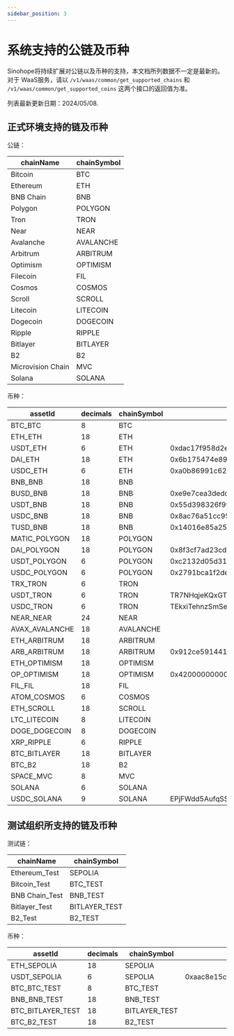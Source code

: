 ```yaml
---
sidebar_position: 3
---
```


# 系统支持的公链及币种

Sinohope将持续扩展对公链以及币种的支持，本文档所列数据不一定是最新的。对于 WaaS服务，请以 `/v1/waas/common/get_supported_chains` 和 `/v1/waas/common/get_supported_coins` 这两个接口的返回值为准。

列表最新更新日期：2024/05/08.

## 正式环境支持的链及币种

公链：

|chainName|chainSymbol|
|--|--|
|Bitcoin|BTC|
|Ethereum|ETH|
|BNB Chain|BNB|
|Polygon|POLYGON|
|Tron|TRON|
|Near|NEAR|
|Avalanche|AVALANCHE|
|Arbitrum|ARBITRUM|
|Optimism|OPTIMISM|
|Filecoin|FIL|
|Cosmos|COSMOS|
|Scroll|SCROLL|
|Litecoin|LITECOIN|
|Dogecoin|DOGECOIN|
|Ripple|RIPPLE|
|Bitlayer|BITLAYER|
|B2|B2|
|Microvision Chain|MVC|
|Solana|SOLANA|


币种：

|assetId |decimals|chainSymbol| contractAddress|
|--|--|--|--|
|BTC_BTC |8|BTC| |
|ETH_ETH |18|ETH| |
|USDT_ETH |6|ETH| 0xdac17f958d2ee523a2206206994597c13d831ec7|
|DAI_ETH |18|ETH| 0x6b175474e89094c44da98b954eedeac495271d0f|
|USDC_ETH |6|ETH| 0xa0b86991c6218b36c1d19d4a2e9eb0ce3606eb48|
|BNB_BNB |18|BNB| |
|BUSD_BNB |18|BNB| 0xe9e7cea3dedca5984780bafc599bd69add087d56|
|USDT_BNB |18|BNB| 0x55d398326f99059ff775485246999027b3197955|
|USDC_BNB |18|BNB| 0x8ac76a51cc950d9822d68b83fe1ad97b32cd580d|
|TUSD_BNB |18|BNB| 0x14016e85a25aeb13065688cafb43044c2ef86784|
|MATIC_POLYGON |18|POLYGON| |
|DAI_POLYGON |18|POLYGON| 0x8f3cf7ad23cd3cadbd9735aff958023239c6a063|
|USDT_POLYGON |6|POLYGON| 0xc2132d05d31c914a87c6611c10748aeb04b58e8f|
|USDC_POLYGON |6|POLYGON| 0x2791bca1f2de4661ed88a30c99a7a9449aa84174|
|TRX_TRON |6|TRON| |
|USDT_TRON |6|TRON| TR7NHqjeKQxGTCi8q8ZY4pL8otSzgjLj6t|
|USDC_TRON |6|TRON| TEkxiTehnzSmSe2XqrBj4w32RUN966rdz8|
|NEAR_NEAR |24|NEAR| |
|AVAX_AVALANCHE |18|AVALANCHE| |
|ETH_ARBITRUM |18|ARBITRUM| |
|ARB_ARBITRUM |18|ARBITRUM| 0x912ce59144191c1204e64559fe8253a0e49e6548|
|ETH_OPTIMISM |18|OPTIMISM| |
|OP_OPTIMISM |18|OPTIMISM| 0x4200000000000000000000000000000000000042|
|FIL_FIL |18|FIL| |
|ATOM_COSMOS |6|COSMOS| |
|ETH_SCROLL |18|SCROLL| |
|LTC_LITECOIN |8|LITECOIN| |
|DOGE_DOGECOIN |8|DOGECOIN| |
|XRP_RIPPLE|6|RIPPLE| |
|BTC_BITLAYER|18|BITLAYER| |
|BTC_B2|18|B2| |
|SPACE_MVC|8|MVC| |
|SOLANA|6|SOLANA| |
|USDC_SOLANA|9|SOLANA|EPjFWdd5AufqSSqeM2qN1xzybapC8G4wEGGkZwyTDt1v|

## 测试组织所支持的链及币种

测试链：

|chainName|chainSymbol|
|--|--|
|Ethereum_Test|SEPOLIA|
|Bitcoin_Test|BTC_TEST|
|BNB Chain_Test|BNB_TEST|
|Bitlayer_Test|BITLAYER_TEST|
|B2_Test|B2_TEST|

币种：

|assetId |decimals|chainSymbol|contractAddress|
|--|--|--|--|
|ETH_SEPOLIA |18|SEPOLIA| |
|USDT_SEPOLIA |6|SEPOLIA|0xaac8e15c491111a52af6c97e26dbb220ca11d73f|
|BTC_BTC_TEST |8|BTC_TEST| |
|BNB_BNB_TEST |18|BNB_TEST| |
|BTC_BITLAYER_TEST |18|BITLAYER_TEST| |
|BTC_B2_TEST |18|B2_TEST| |
